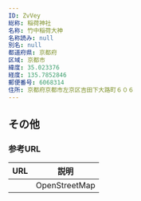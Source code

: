 ```yaml
---
ID: ZvVey
総称: 稲荷神社
名称: 竹中稲荷大神
名称読み: null
別名: null
都道府県: 京都府
区域: 京都市
緯度: 35.023376
経度: 135.7852846
郵便番号: 6068314
住所: 京都府京都市左京区吉田下大路町６０６
---
```


## その他

### 参考URL

| URL | 説明          |
| --- | ------------- |
|     | OpenStreetMap |
